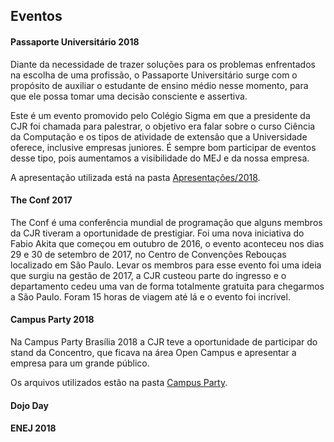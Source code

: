 ## Eventos

#### Passaporte Universitário 2018

Diante da necessidade de trazer soluções para os problemas enfrentados na escolha de uma profissão, o Passaporte Universitário surge com o propósito de auxiliar o estudante de ensino médio nesse momento, para que ele possa tomar uma decisão consciente e assertiva. 

Este é um evento promovido pelo Colégio Sigma em que a presidente da CJR foi chamada para palestrar, o objetivo era falar sobre o curso Ciência da Computação e os tipos de atividade de extensão que a Universidade oferece, inclusive empresas juniores. É sempre bom participar de eventos desse tipo, pois aumentamos a visibilidade do MEJ e da nossa empresa.

A apresentação utilizada está na pasta [Apresentações/2018](https://drive.google.com/drive/u/1/folders/11Gbdfg-amBHaEH8M4s7xozFGO4hs7rba "Apresentações/2018").

#### The Conf 2017

The Conf é uma conferência mundial de programação que alguns membros da CJR tiveram a oportunidade de prestigiar. Foi uma nova iniciativa do Fabio Akita que começou em outubro de 2016, o evento aconteceu nos dias 29 e 30 de setembro de 2017, no Centro de Convenções Rebouças localizado em São Paulo. Levar os membros para esse evento foi uma ideia que surgiu na gestão de 2017, a CJR custeou parte do ingresso e o departamento cedeu uma van de forma totalmente gratuita para chegarmos a São Paulo. Foram 15 horas de viagem até lá e o evento foi incrível.

#### Campus Party 2018

Na Campus Party Brasília 2018 a CJR teve a oportunidade de participar do stand da Concentro, que ficava na área Open Campus e apresentar a empresa para um grande público.

Os arquivos utilizados estão na pasta [Campus Party](https://drive.google.com/drive/u/1/folders/1Z7w64Jn6eg3j1IPN-ixmEZFOGAhamDQ6?ogsrc=32 "Campus Party").

#### Dojo Day

#### ENEJ 2018